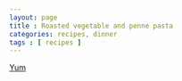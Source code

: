 ```yaml
---
layout: page
title : Roasted vegetable and penne pasta
categories: recipes, dinner
tags : [ recipes ]
---
```


[Yum](http://www.foodnetwork.com/recipes/giada-de-laurentiis/baked-penne-with-roasted-vegetables-recipe/index.html)

